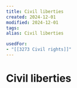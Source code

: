 ```yaml
---
title: Civil liberties
created: 2024-12-01
modified: 2024-12-01
tags: 
alias: Civil liberties

usedFor:
- "[[3273 Civil rights]]"
---
```

# Civil liberties
